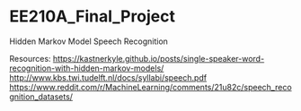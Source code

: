 # EE210A_Final_Project
Hidden Markov Model Speech Recognition

Resources:
https://kastnerkyle.github.io/posts/single-speaker-word-recognition-with-hidden-markov-models/
http://www.kbs.twi.tudelft.nl/docs/syllabi/speech.pdf
https://www.reddit.com/r/MachineLearning/comments/21u82c/speech_recognition_datasets/
